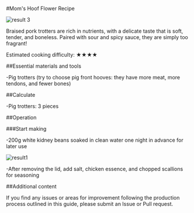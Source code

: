 #Mom's Hoof Flower Recipe

![result 3](./result3.jpg)

Braised pork trotters are rich in nutrients, with a delicate taste that is soft, tender, and boneless. Paired with sour and spicy sauce, they are simply too fragrant!

Estimated cooking difficulty: ★★★★

##Essential materials and tools

-Pig trotters (try to choose pig front hooves: they have more meat, more tendons, and fewer bones)

##Calculate

-Pig trotters: 3 pieces

##Operation

###Start making

-200g white kidney beans soaked in clean water one night in advance for later use

![result1](./result1.jpg)

-After removing the lid, add salt, chicken essence, and chopped scallions for seasoning

##Additional content

If you find any issues or areas for improvement following the production process outlined in this guide, please submit an Issue or Pull request.